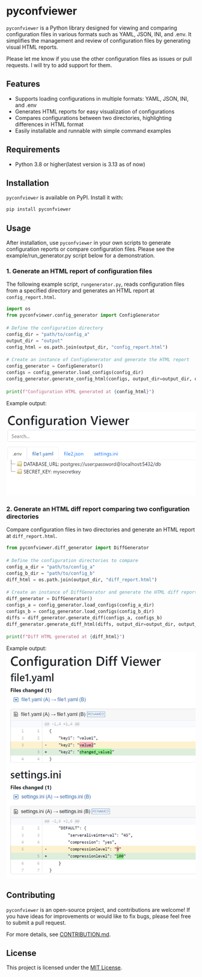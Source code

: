 # pyconfviewer

`pyconfviewer` is a Python library designed for viewing and comparing configuration files in various formats such as YAML, JSON, INI, and .env. It simplifies the management and review of configuration files by generating visual HTML reports.

Please let me know if you use the other configuration files as issues or pull requests. I will try to add support for them.

## Features

- Supports loading configurations in multiple formats: YAML, JSON, INI, and .env
- Generates HTML reports for easy visualization of configurations
- Compares configurations between two directories, highlighting differences in HTML format
- Easily installable and runnable with simple command examples

## Requirements

- Python 3.8 or higher(latest version is 3.13 as of now)

## Installation

`pyconfviewer` is available on PyPI. Install it with:

```bash
pip install pyconfviewer
```

## Usage

After installation, use `pyconfviewer` in your own scripts to generate configuration reports or compare configuration files.
Please see the example/run_generator.py script below for a demonstration.

### 1. Generate an HTML report of configuration files

The following example script, `rungenerator.py`, reads configuration files from a specified directory and generates an HTML report at `config_report.html`.

```python
import os
from pyconfviewer.config_generator import ConfigGenerator

# Define the configuration directory
config_dir = "path/to/config_a"
output_dir = "output"
config_html = os.path.join(output_dir, "config_report.html")

# Create an instance of ConfigGenerator and generate the HTML report
config_generator = ConfigGenerator()
configs = config_generator.load_configs(config_dir)
config_generator.generate_config_html(configs, output_dir=output_dir, output_html_path=config_html)

print(f"Configuration HTML generated at {config_html}")
```

Example output:

![config_report.html](https://github.com/pkaiy81/pyconfviewer/blob/main/examples/images/image.png)

### 2. Generate an HTML diff report comparing two configuration directories

Compare configuration files in two directories and generate an HTML report at `diff_report.html`.

```python
from pyconfviewer.diff_generator import DiffGenerator

# Define the configuration directories to compare
config_a_dir = "path/to/config_a"
config_b_dir = "path/to/config_b"
diff_html = os.path.join(output_dir, "diff_report.html")

# Create an instance of DiffGenerator and generate the HTML diff report
diff_generator = DiffGenerator()
configs_a = config_generator.load_configs(config_a_dir)
configs_b = config_generator.load_configs(config_b_dir)
diffs = diff_generator.generate_diff(configs_a, configs_b)
diff_generator.generate_diff_html(diffs, output_dir=output_dir, output_html_path=diff_html)

print(f"Diff HTML generated at {diff_html}")
```

Example output:
![diif_report.html](https://github.com/pkaiy81/pyconfviewer/blob/develop/examples/images/image-1.png)

## Contributing

`pyconfviewer` is an open-source project, and contributions are welcome!
If you have ideas for improvements or would like to fix bugs, please feel free to submit a pull request.

For more details, see [CONTRIBUTION.md](CONTRIBUTION.md).

## License

This project is licensed under the [MIT License](LICENSE).
